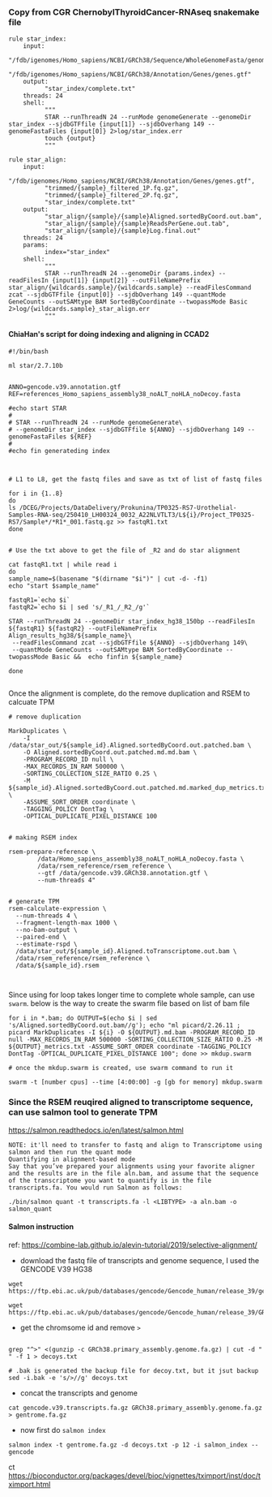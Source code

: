 ### Copy from CGR ChernobylThyroidCancer-RNAseq snakemake file 

```
rule star_index:
    input:
          "/fdb/igenomes/Homo_sapiens/NCBI/GRCh38/Sequence/WholeGenomeFasta/genome.fa",
          "/fdb/igenomes/Homo_sapiens/NCBI/GRCh38/Annotation/Genes/genes.gtf"
    output:
          "star_index/complete.txt"
    threads: 24
    shell:
          """
          STAR --runThreadN 24 --runMode genomeGenerate --genomeDir star_index --sjdbGTFfile {input[1]} --sjdbOverhang 149 --genomeFastaFiles {input[0]} 2>log/star_index.err
          touch {output} 
          """

rule star_align:
    input:
          "/fdb/igenomes/Homo_sapiens/NCBI/GRCh38/Annotation/Genes/genes.gtf",
          "trimmed/{sample}_filtered_1P.fq.gz",
          "trimmed/{sample}_filtered_2P.fq.gz",
          "star_index/complete.txt"
    output:
          "star_align/{sample}/{sample}Aligned.sortedByCoord.out.bam",
          "star_align/{sample}/{sample}ReadsPerGene.out.tab",
          "star_align/{sample}/{sample}Log.final.out"
    threads: 24
    params:
          index="star_index"
    shell:
          """
          STAR --runThreadN 24 --genomeDir {params.index} --readFilesIn {input[1]} {input[2]} --outFileNamePrefix star_align/{wildcards.sample}/{wildcards.sample} --readFilesCommand zcat --sjdbGTFfile {input[0]} --sjdbOverhang 149 --quantMode GeneCounts --outSAMtype BAM SortedByCoordinate --twopassMode Basic 2>log/{wildcards.sample}_star_align.err
          """

```

#### ChiaHan's script for doing indexing and aligning in CCAD2

```
#!/bin/bash

ml star/2.7.10b 


ANNO=gencode.v39.annotation.gtf
REF=references_Homo_sapiens_assembly38_noALT_noHLA_noDecoy.fasta 

#echo start STAR
#
# STAR --runThreadN 24 --runMode genomeGenerate\
# --genomeDir star_index --sjdbGTFfile ${ANNO} --sjdbOverhang 149 --genomeFastaFiles ${REF}
#
#echo fin generateding index



# L1 to L8, get the fastq files and save as txt of list of fastq files

for i in {1..8}
do
ls /DCEG/Projects/DataDelivery/Prokunina/TP0325-RS7-Urothelial-Samples-RNA-seq/250410_LH00324_0032_A22NLVTLT3/L${i}/Project_TP0325-RS7/Sample*/*R1*_001.fastq.gz >> fastqR1.txt
done


# Use the txt above to get the file of _R2 and do star alignment

cat fastqR1.txt | while read i
do
sample_name=$(basename "$(dirname "$i")" | cut -d- -f1)
echo "start $sample_name"

fastqR1=`echo $i`
fastqR2=`echo $i | sed 's/_R1_/_R2_/g'`

STAR --runThreadN 24 --genomeDir star_index_hg38_150bp --readFilesIn ${fastqR1} ${fastqR2} --outFileNamePrefix Align_results_hg38/${sample_name}\
 --readFilesCommand zcat --sjdbGTFfile ${ANNO} --sjdbOverhang 149\
 --quantMode GeneCounts --outSAMtype BAM SortedByCoordinate --twopassMode Basic &&  echo finfin ${sample_name}

done


```
Once the alignment is complete, do the remove duplication and RSEM to calcuate TPM

```
# remove duplication

MarkDuplicates \
    -I /data/star_out/${sample_id}.Aligned.sortedByCoord.out.patched.bam \
    -O Aligned.sortedByCoord.out.patched.md.md.bam \
    -PROGRAM_RECORD_ID null \
    -MAX_RECORDS_IN_RAM 500000 \
    -SORTING_COLLECTION_SIZE_RATIO 0.25 \
    -M ${sample_id}.Aligned.sortedByCoord.out.patched.md.marked_dup_metrics.txt \
    -ASSUME_SORT_ORDER coordinate \
    -TAGGING_POLICY DontTag \
    -OPTICAL_DUPLICATE_PIXEL_DISTANCE 100


# making RSEM index

rsem-prepare-reference \
        /data/Homo_sapiens_assembly38_noALT_noHLA_noDecoy.fasta \
        /data/rsem_reference/rsem_reference \
        --gtf /data/gencode.v39.GRCh38.annotation.gtf \
        --num-threads 4"


# generate TPM
rsem-calculate-expression \
  --num-threads 4 \
  --fragment-length-max 1000 \
  --no-bam-output \
  --paired-end \
  --estimate-rspd \
  /data/star_out/${sample_id}.Aligned.toTranscriptome.out.bam \
  /data/rsem_reference/rsem_reference \
  /data/${sample_id}.rsem



```
Since using for loop takes longer time to complete whole sample, can use `swarm`. below is the way to create the swarm file based on list of bam file

```
for i in *.bam; do OUTPUT=$(echo $i | sed 's/Aligned.sortedByCoord.out.bam//g'); echo "ml picard/2.26.11 ; picard MarkDuplicates -I ${i} -O ${OUTPUT}.md.bam -PROGRAM_RECORD_ID null -MAX_RECORDS_IN_RAM 500000 -SORTING_COLLECTION_SIZE_RATIO 0.25 -M ${OUTPUT}_metrics.txt -ASSUME_SORT_ORDER coordinate -TAGGING_POLICY DontTag -OPTICAL_DUPLICATE_PIXEL_DISTANCE 100"; done >> mkdup.swarm

# once the mkdup.swarm is created, use swarm command to run it

swarm -t [number cpus] --time [4:00:00] -g [gb for memory] mkdup.swarm

```


### Since the RSEM reuqired aligned to transcriptome sequence, can use salmon tool to generate TPM

https://salmon.readthedocs.io/en/latest/salmon.html


```
NOTE: it'll need to transfer to fastq and align to Transcriptome using salmon and then run the quant mode
Quantifying in alignment-based mode
Say that you’ve prepared your alignments using your favorite aligner and the results are in the file aln.bam, and assume that the sequence of the transcriptome you want to quantify is in the file transcripts.fa. You would run Salmon as follows:

./bin/salmon quant -t transcripts.fa -l <LIBTYPE> -a aln.bam -o salmon_quant

```
#### Salmon instruction
ref:
https://combine-lab.github.io/alevin-tutorial/2019/selective-alignment/

- download the fastq file of transcripts and genome sequence, I used the GENCODE V39 HG38

```
wget https://ftp.ebi.ac.uk/pub/databases/gencode/Gencode_human/release_39/gencode.v39.transcripts.fa.gz

wget https://ftp.ebi.ac.uk/pub/databases/gencode/Gencode_human/release_39/GRCh38.primary_assembly.genome.fa.gz

```

- get the chromsome id and remove `>`

```

grep "^>" <(gunzip -c GRCh38.primary_assembly.genome.fa.gz) | cut -d " " -f 1 > decoys.txt

# .bak is generated the backup file for decoy.txt, but it jsut backup  
sed -i.bak -e 's/>//g' decoys.txt

```

- concat the transcripts and genome

```
cat gencode.v39.transcripts.fa.gz GRCh38.primary_assembly.genome.fa.gz > gentrome.fa.gz

```

- now first do `salmon index`

```
salmon index -t gentrome.fa.gz -d decoys.txt -p 12 -i salmon_index --gencode

```

ct 
https://bioconductor.org/packages/devel/bioc/vignettes/tximport/inst/doc/tximport.html


